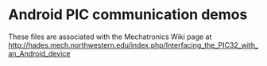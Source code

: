Android PIC communication demos
===============================
These files are associated with the Mechatronics Wiki page at
http://hades.mech.northwestern.edu/index.php/Interfacing_the_PIC32_with_an_Android_device
